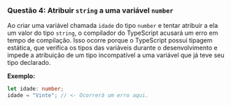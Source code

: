 ### **Questão 4: Atribuir `string` a uma variável `number`**
 Ao criar uma variável chamada `idade` do tipo `number` e tentar atribuir a ela um valor do tipo `string`, o compilador do TypeScript acusará um erro em tempo de compilação.
 Isso ocorre porque o TypeScript possui tipagem estática, que verifica os tipos das variáveis durante o desenvolvimento e impede a atribuição de um tipo incompatível a uma variável que já teve seu tipo declarado.

**Exemplo:**
```typescript
let idade: number;
idade = "Vinte"; // <- Ocorrerá um erro aqui.
```